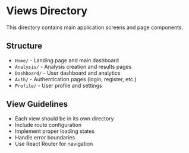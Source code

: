 # Views Directory

This directory contains main application screens and page components.

## Structure

- `Home/` - Landing page and main dashboard
- `Analysis/` - Analysis creation and results pages
- `Dashboard/` - User dashboard and analytics
- `Auth/` - Authentication pages (login, register, etc.)
- `Profile/` - User profile and settings

## View Guidelines

- Each view should be in its own directory
- Include route configuration
- Implement proper loading states
- Handle error boundaries
- Use React Router for navigation
